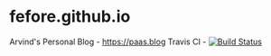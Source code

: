 # fefore.github.io
Arvind's Personal Blog - https://paas.blog
Travis CI - [![Build Status](https://travis-ci.com/fefore/fefore.github.io.svg?branch=master)](https://travis-ci.com/fefore/fefore.github.io)

